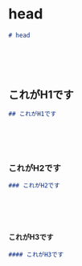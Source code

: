 # head

```markdown
# head
```

<br>
<br>
<br>

## これがH1です

```markdown
## これがH1です
```

<br>
<br>
<br>

### これがH2です

```markdown
### これがH2です
```

<br>
<br>
<br>

#### これがH3です

```markdown
#### これがH3です
```
